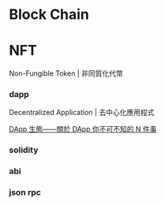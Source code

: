 # Block Chain

# NFT
Non-Fungible Token | 非同質化代幣

### dapp

Decentralized Application | 去中心化應用程式 

[DApp 生態——關於 DApp 你不可不知的 N 件事](https://www.blocktempo.com/about-dapp-n-things-you-need-to-know/)

### solidity

### abi

### json rpc
